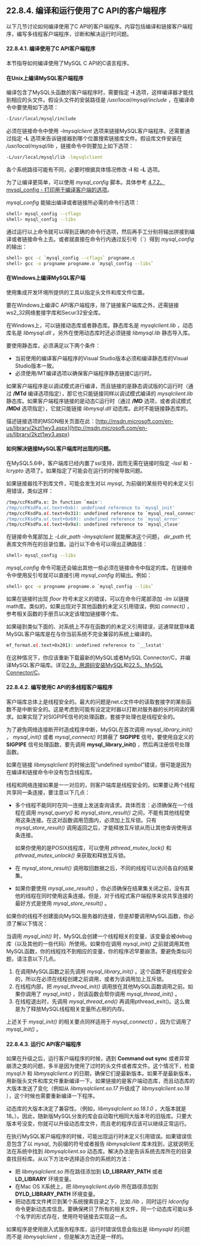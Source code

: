 ## 22.8.4. 编译和运行使用了C API的客户端程序
以下几节讨论如何编译使用了C API的客户端程序。内容包括编译和链接客户端程序，编写多线程客户端程序，诊断和解决运行时问题。

#### 22.8.4.1. 编译使用了C API客户端程序
本节指导如何编译使用了MySQL C API的C语言程序。
#### 在Unix上编译MySQL客户端程序
编译包含了MySQL头函数的客户端程序时，需要指定 **-I** 选项，这样编译器才能找到相应的头文件。假设头文件的安装路径是 */usr/local/mysql/include* ，在编译命令中要使用如下选项：

```bash
-I/usr/local/mysql/include
```

必须在链接命令中使用 *-lmysqlclient* 选项来链接MySQL客户端程序。还需要通过指定 **-L** 选项来告诉链接器到哪个位置搜索链接库文件。假设库文件安装在 */usr/local/mysql/lib* ，链接命令中则要加上如下选项：

```bash
-L/usr/local/mysql/lib -lmysqlclient
```

各个系统路径可能有不同，必要时根据具体情况修改 **-I** 和 **-L** 选项。 

为了让编译更简单，可以使用 *mysql_config* 脚本。具体参考 [4.7.2，mysql_config - 打印用于编译客户端的选项]()。

*mysql_config* 能输出编译或者链接所必需的命令行选项：

```bash
shell> mysql_config --cflags
shell> mysql_config --libs
```

通过运行以上命令就可以得到正确的命令行选项，然后再手工分别将输出拼接到编译或者链接命令上去。或者就直接在命令行内通过反引号（`）得到 *mysql_config* 的输出：

```bash
shell> gcc -c `mysql_config --cflags` progname.c
shell> gcc -o progname progname.o `mysql_config --libs`
```

#### 在Windows上编译MySQL客户端
使用集成开发环境所提供的工具以指定头文件和库文件位置。

要在Windows上编译C API客户端程序，除了链接客户端库之外，还需链接ws2_32网络套接字库和Secur32安全库。

在Windows上，可以链接动态库或者静态库。静态库名是 *mysqlclient.lib* ，动态库名是 *libmysql.dll* 。另外在使用动态库时还必须链接 *libmysql.lib* 静态导入库。

要使用静态库，必须满足以下两个条件：

* 当前使用的编译客户端程序的Visual Studio版本必须和编译静态库的Visual Studio版本一致。
* 必须使用/MT编译选项以确保客户端程序静态链接C运行时。

如果客户端程序是以调试模式进行编译，而且链接的是静态调试版的C运行时（通过 **/MTd** 编译选项指定），那它也只能链接同样以调试模式编译的 *mysqlclient.lib* 静态库。如果客户端程序链接的是动态C运行时（通过 **/MD** 选项，或者调试模式 **/MDd** 选项指定），它就只能链接 *libmysql.dll* 动态库。此时不能链接静态库的。

描述链接选项的MSDN相关页面在此：[http://msdn.microsoft.com/en-us/library/2kzt1wy3.aspx](http://msdn.microsoft.com/en-us/library/2kzt1wy3.aspx)

#### 如何解决链接MySQL客户端库时出现的问题。
在MySQL5.6中，客户端库已经内置了ssl支持，因而无需在链接时指定 *-lssl* 和 *-lcrypto* 选项了。如果指定了可能会在运行的时候导致问题。

如果链接器找不到库文件，可能会发生对以 *mysql_* 为前缀的某些符号的未定义引用错误，类似这样：

```bash
/tmp/ccFKsdPa.o: In function `main':
/tmp/ccFKsdPa.o(.text+0xb): undefined reference to `mysql_init'
/tmp/ccFKsdPa.o(.text+0x31): undefined reference to `mysql_real_connect'
/tmp/ccFKsdPa.o(.text+0x69): undefined reference to `mysql_error'
/tmp/ccFKsdPa.o(.text+0x9a): undefined reference to `mysql_close'
```

在链接命令尾部加上 *-Ldir_path -lmysqlclient* 就能解决这个问题， *dir_path* 代表库文件所在的目录位置。运行以下命令可以得出正确路径：

```bash
shell> mysql_config --libs
```

*mysql_config* 命令可能还会输出其他一些必须在链接命令中指定的库。在链接命令中使用反引号就可以直接引用 *mysql_config* 的输出。例如：

```bash
shell> gcc -o progname progname.o `mysql_config --libs`
```

如果在链接时出现 *floor* 符号未定义的错误，可以在命令行尾部添加 *-lm* 以链接math库。类似的，如果出现对于其他函数的未定义引用错误，例如 *connect()* ，参考相关函数的手册页以决定该增加链接哪个库。

如果碰到类似下面的、对系统上不存在函数的的未定义引用错误，这通常就意味着MySQL客户端库是在与你当前系统不完全兼容的系统上编译的。

```bash
mf_format.o(.text+0x201): undefined reference to `__lxstat'
```

在这种情况下，你应该重新下载最新的MySQL或者MySQL Connector/C，并编译MySQL客户端库。详见[2.9，用源码安装MySQL]()和[22.5，MySQL Connector/C]()。

#### 22.8.4.2. 编写使用C API的多线程客户端程序
客户端库总体上是线程安全的。最大的问题是net.c文件中的读取套接字的某些函数不是中断安全的。这是考虑到可能有设定定时器以打断对服务器的长时间读的需求。如果实现了对SIGPIPE信号的处理函数，套接字处理也是线程安全的。

为了避免网络连接断开时造成程序中断，MySQL在首次调用 *mysql_library_init()* ， *mysql_init()* 或者 *mysql_connect()* 时屏蔽了 **SIGPIPE** 信号。要使用自定义的 **SIGPIPE** 信号处理函数，要先调用 **mysql_library_init()** ，然后再注册信号处理函数。

如果在链接 *libmysqlclient* 的时候出现“undefined symbol”错误，很可能是因为在编译和链接命令中没有包含线程库。

线程和网络连接如果是一一对应的，则客户端库是线程安全的。如果要让两个线程共享同一条连接，要注意以下几点：

* 	多个线程不能同时在同一连接上发送查询请求。具体而言：必须确保在一个线程在调用 *mysql_query()* 和 *mysql_store_result()* 之间，不能有其他线程使用这条连接。在这对函数调用范围内，必须加上互斥锁。只有 *mysql_store_result()* 调用返回之后，才能释放互斥锁从而让其他查询使用该条连接。
	
	如果你使用的是POSIX线程库，可以使用 *pthread_mutex_lock()* 和 *pthread_mutex_unlock()* 来获取和释放互斥锁。

*	在 *mysql_store_result()* 调用取回数据之后，不同的线程可以访问各自的结果集。

*	如果你要使用 *mysql_use_result()* ，你必须确保在结果集关闭之前，没有其他的线程在同时使用这条连接。但是，对于线程式客户端程序来说共享连接的最好方式是使用 *mysql_store_result()* 。

如果你的线程不创建面向MySQL服务器的连接，但是却要调用MySQL函数，你必须了解以下情况：

当调用 *mysql_init()* 时，MySQL会创建一个线程相关的变量，该变量会被debug库（以及其他的一些代码）所使用。如果你在调用 *mysql_init()* 之前就调用其他MySQL函数，你的线程找不到相应的变量，你的程序迟早要崩溃。要避免类似问题，请注意以下几点。

1.	在调用MySQL函数之前先调用 *mysql_library_init()* 。这个函数不是线程安全的，所以在必须在线程创建之前调用，或者为该调用加上互斥锁。
2.	在线程内部，把 *mysql_thread_init()* 调用放在其他MySQL函数调用之前。如果你调用了 *mysql_init()* ，则该函数会帮你调用 *mysql_thread_init()* 。
3.	在线程退出时，先调用 *mysql_thread_end()* 再调用pthread_exit()。这么做是为了释放MySQL线程相关变量所占用的内存。

上述关于 *mysql_init()* 的相关要点同样适用于 *mysql_connect()* ，因为它调用了 *mysql_init()* 。

#### 22.8.4.3. 运行C API客户端程序

如果在升级之后，运行客户端程序的时候，遇到 **Command out sync** 或者异常崩溃之类的问题，多半是因为使用了过时的头文件或者库文件。这个情况下，检查 *mysql.h* 和 *libmysqlclient.a* 的日期，确保它们是最新版本。如果不是最新版本，用新版头文件和库文件重新编译一下。如果链接的是客户端动态库，而且动态库的大版本发送了变化（例如从 *libmysqlclient.so.17* 升级成了 *libmysqlclient.so.18* ），这个时候也需要重新编译一下程序。

动态库的大版本决定了兼容性。（例如，*libmysqlclient.so.18.1.0* ，大版本就是18。）。因此，随新版MySQL分发的库会自动取代相同大版本号的旧版库。只要大版本号没变，你就可以升级动态库文件，而且老的程序应该可以继续正常运行。

在执行MySQL客户端程序的时候，可能出现运行时未定义引用错误。如果错误信息包含了以 *mysql_* 为前缀的符号或者报告 *libmysqlclient* 库未找到，这就说明无法在系统中找到 *libmysqlclient.so* 动态库。解决办法是告诉系统去库所在的目录查找目标库。从以下方法中选择适合你的系统的方法：

*	把 *libmysqlclient.so* 所在路径添加到 **LD_LIBRARY_PATH** 或者 **LD_LIBRARY** 环境变量。
*	在Mac OS X系统上，把 *libmysqlclient.dylib* 所在路径添加到 **DYLD_LIBRARY_PATH** 环境变量。
*	把动态库文件拷贝到某个系统搜索目录之下，比如 */lib* ，同时运行 *ldconfig* 命令更新动态库信息。要确保拷贝了所有的相关文件，同一个动态库可能以多个名字的形式存在，使用符号链接去实现这一点。

如果程序是使用嵌入式服务程序库，运行时错误信息会指出是 *libmysqld* 的问题而不是 *libmysqlclient* ，但是解决方法还是一样的。